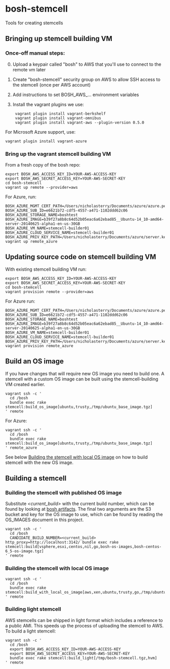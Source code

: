 # bosh-stemcell

Tools for creating stemcells

## Bringing up stemcell building VM

### Once-off manual steps:

0. Upload a keypair called "bosh" to AWS that you'll use to connect to the remote vm later
0. Create "bosh-stemcell" security group on AWS to allow SSH access to the stemcell (once per AWS account)
0. Add instructions to set BOSH_AWS_... environment variables
0. Install the vagrant plugins we use:

        vagrant plugin install vagrant-berkshelf
        vagrant plugin install vagrant-omnibus
        vagrant plugin install vagrant-aws --plugin-version 0.5.0

For Microsoft Azure support, use:
        
    vagrant plugin install vagrant-azure

### Bring up the vagrant stemcell building VM

From a fresh copy of the bosh repo:

    export BOSH_AWS_ACCESS_KEY_ID=YOUR-AWS-ACCESS-KEY
    export BOSH_AWS_SECRET_ACCESS_KEY=YOUR-AWS-SECRET-KEY
    cd bosh-stemcell
    vagrant up remote --provider=aws
    
For Azure, run:

    BOSH_AZURE_MGMT_CERT_PATH=/Users/nicholasterry/Documents/azure/azure.pem 
    BOSH_AZURE_SUB_ID=e6621b72-cdf5-4557-a471-1102ddd62c06 
    BOSH_AZURE_STORAGE_NAME=boshtest 
    BOSH_AZURE_IMAGE=b39f27a8b8c64d52b05eac6a62ebad85__Ubuntu-14_10-amd64-server-20140625-alpha1-en-us-30GB 
    BOSH_AZURE_VM_NAME=stemcell-builder01 
    BOSH_AZURE_CLOUD_SERVICE_NAME=stemcell-builder01 
    BOSH_AZURE_PRIV_KEY_PATH=/Users/nicholasterry/Documents/azure/server.key 
    vagrant up remote_azure
    
## Updating source code on stemcell building VM

With existing stemcell building VM run:

    export BOSH_AWS_ACCESS_KEY_ID=YOUR-AWS-ACCESS-KEY
    export BOSH_AWS_SECRET_ACCESS_KEY=YOUR-AWS-SECRET-KEY
    cd bosh-stemcell
    vagrant provision remote --provider=aws
    
For Azure run:

    BOSH_AZURE_MGMT_CERT_PATH=/Users/nicholasterry/Documents/azure/azure.pem 
    BOSH_AZURE_SUB_ID=e6621b72-cdf5-4557-a471-1102ddd62c06 
    BOSH_AZURE_STORAGE_NAME=boshtest 
    BOSH_AZURE_IMAGE=b39f27a8b8c64d52b05eac6a62ebad85__Ubuntu-14_10-amd64-server-20140625-alpha1-en-us-30GB 
    BOSH_AZURE_VM_NAME=stemcell-builder01 
    BOSH_AZURE_CLOUD_SERVICE_NAME=stemcell-builder01 
    BOSH_AZURE_PRIV_KEY_PATH=/Users/nicholasterry/Documents/azure/server.key 
    vagrant provision remote_azure


## Build an OS image

If you have changes that will require new OS image you need to build one. A stemcell with a custom OS image can be built using the stemcell-building VM created earlier.

    vagrant ssh -c '
      cd /bosh
      bundle exec rake stemcell:build_os_image[ubuntu,trusty,/tmp/ubuntu_base_image.tgz]
    ' remote
    
For Azure:

    vagrant ssh -c '
      cd /bosh
      bundle exec rake stemcell:build_os_image[ubuntu,trusty,/tmp/ubuntu_base_image.tgz]
    ' remote_azure
    
See below [Building the stemcell with local OS image](#building-the-stemcell-with-local-os-image) on how to build stemcell with the new OS image.

## Building a stemcell

### Building the stemcell with published OS image

Substitute *\<current_build\>* with the current build number, which can be found by looking at [bosh artifacts](http://bosh_artifacts.cfapps.io).
The final two arguments are the S3 bucket and key for the OS image to use, which can be found by reading the OS\_IMAGES document in this project.

    vagrant ssh -c '
      cd /bosh
      CANDIDATE_BUILD_NUMBER=<current_build> http_proxy=http://localhost:3142/ bundle exec rake stemcell:build[vsphere,esxi,centos,nil,go,bosh-os-images,bosh-centos-6_5-os-image.tgz]
    ' remote

    
### Building the stemcell with local OS image

    vagrant ssh -c '
      cd /bosh
      bundle exec rake stemcell:build_with_local_os_image[aws,xen,ubuntu,trusty,go,/tmp/ubuntu_base_image.tgz]
    ' remote
    
### Building light stemcell

AWS stemcells can be shipped in light format which includes a reference to a public AMI. This speeds up the process of uploading the stemcell to AWS. To build a light stemcell:

    vagrant ssh -c '
      cd /bosh
      export BOSH_AWS_ACCESS_KEY_ID=YOUR-AWS-ACCESS-KEY
      export BOSH_AWS_SECRET_ACCESS_KEY=YOUR-AWS-SECRET-KEY
      bundle exec rake stemcell:build_light[/tmp/bosh-stemcell.tgz,hvm]
    ' remote
